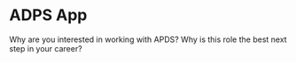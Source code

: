 # ADPS App

Why are you interested in working with APDS?
Why is this role the best next step in your career?